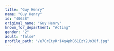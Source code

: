 ```yaml
---
title: "Guy Henry"
name: "Guy Henry"
id: "40638"
original_name: "Guy Henry"
known_for_department: "Acting"
gender: "2"
adult: "false"
profile_path: "/e7CrEtyRrI4q4phB61EzY2Uo38f.jpg"
---
```

